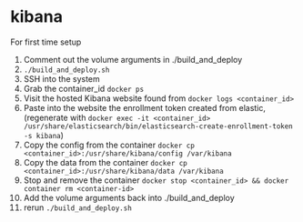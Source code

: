 # kibana

For first time setup
1. Comment out the volume arguments in ./build_and_deploy
1. `./build_and_deploy.sh`
1. SSH into the system
1. Grab the container_id `docker ps`
1. Visit the hosted Kibana website found from `docker logs <container_id>`
1. Paste into the website the enrollment token created from elastic, (regenerate with `docker exec -it <container_id> /usr/share/elasticsearch/bin/elasticsearch-create-enrollment-token -s kibana`)
1. Copy the config from the container `docker cp <container_id>:/usr/share/kibana/config /var/kibana`
1. Copy the data from the container `docker cp <container_id>:/usr/share/kibana/data /var/kibana`
1. Stop and remove the container `docker stop <container_id> && docker container rm <container-id>`
1. Add the volume arguments back into ./build_and_deploy
1. rerun `./build_and_deploy.sh`
